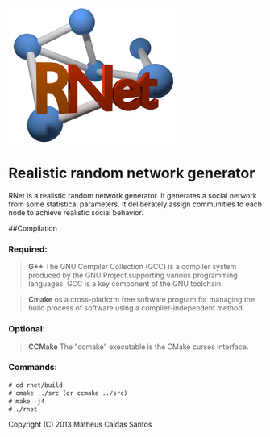 ![RNet](res/net2-small.png)

# Realistic random network generator

RNet is a realistic random network generator. It generates a social network from
some statistical parameters. It deliberately assign communities to each node to 
achieve realistic social behavior.


##Compilation

### Required:

> __G++__ The GNU Compiler Collection (GCC) is a compiler system produced by the
	GNU Project supporting various programming languages. GCC is a key
	component of the GNU toolchain.
	
> __Cmake__ os a cross-platform free software program for managing the build
        process of software using a compiler-independent method.

### Optional:

> __CCMake__ The "ccmake" executable is the CMake curses interface.


### Commands:

	# cd rnet/build
	# cmake ../src (or ccmake ../src)
	# make -j4
	# ./rnet



Copyright (C) 2013 Matheus Caldas Santos
